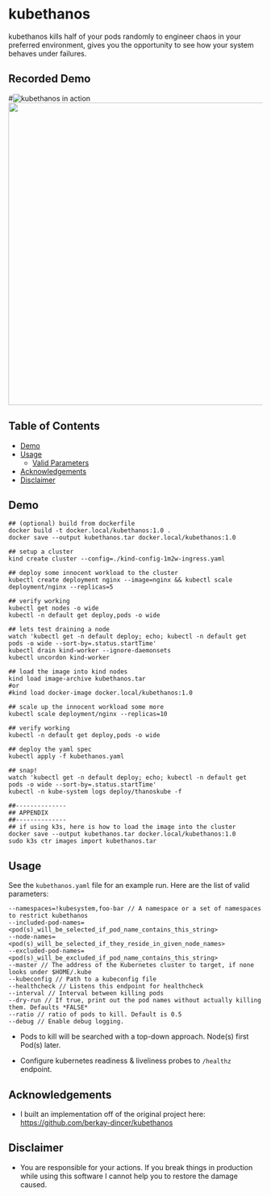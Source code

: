 # kubethanos
kubethanos kills half of your pods randomly to engineer chaos in your preferred environment, gives you the opportunity to see how your system behaves under failures. 

## Recorded Demo
#![kubethanos in action](./kind-kubethanos-demo.gif)
<img src="https://raw.githubusercontent.com/MxNxPx/kind-kubethanos/master/kind-kubethanos-demo.gif" width="900" height="600">

## Table of Contents
- [Demo](#demo)
- [Usage](#usage)
  * [Valid Parameters](#applying)
- [Acknowledgements](#acknowledgements)  
- [Disclaimer](#disclaimer)  

## Demo
```
## (optional) build from dockerfile
docker build -t docker.local/kubethanos:1.0 .
docker save --output kubethanos.tar docker.local/kubethanos:1.0

## setup a cluster
kind create cluster --config=./kind-config-1m2w-ingress.yaml

## deploy some innocent workload to the cluster
kubectl create deployment nginx --image=nginx && kubectl scale deployment/nginx --replicas=5

## verify working
kubectl get nodes -o wide
kubectl -n default get deploy,pods -o wide

## lets test draining a node
watch 'kubectl get -n default deploy; echo; kubectl -n default get pods -o wide --sort-by=.status.startTime'
kubectl drain kind-worker --ignore-daemonsets
kubectl uncordon kind-worker

## load the image into kind nodes
kind load image-archive kubethanos.tar
#or
#kind load docker-image docker.local/kubethanos:1.0

## scale up the innocent workload some more
kubectl scale deployment/nginx --replicas=10

## verify working
kubectl -n default get deploy,pods -o wide

## deploy the yaml spec
kubectl apply -f kubethanos.yaml

## snap!
watch 'kubectl get -n default deploy; echo; kubectl -n default get pods -o wide --sort-by=.status.startTime'
kubectl -n kube-system logs deploy/thanoskube -f

##--------------
## APPENDIX
##--------------
## if using k3s, here is how to load the image into the cluster
docker save --output kubethanos.tar docker.local/kubethanos:1.0
sudo k3s ctr images import kubethanos.tar 

```

## Usage

See the `kubethanos.yaml` file for an example run. Here are the list of valid parameters:

```
--namespaces=!kubesystem,foo-bar // A namespace or a set of namespaces to restrict kubethanos
--included-pod-names=<pod(s)_will_be_selected_if_pod_name_contains_this_string>
--node-names=<pod(s)_will_be_selected_if_they_reside_in_given_node_names>
--excluded-pod-names=<pod(s)_will_be_excluded_if_pod_name_contains_this_string>
--master // The address of the Kubernetes cluster to target, if none looks under $HOME/.kube
--kubeconfig // Path to a kubeconfig file
--healthcheck // Listens this endpoint for healthcheck
--interval // Interval between killing pods
--dry-run // If true, print out the pod names without actually killing them. Defaults *FALSE*
--ratio // ratio of pods to kill. Default is 0.5 
--debug // Enable debug logging.
```

* Pods to kill will be searched with a top-down approach. Node(s) first Pod(s) later.

* Configure kubernetes readiness & liveliness probes to `/healthz` endpoint.


## Acknowledgements

* I built an implementation off of the original project here: https://github.com/berkay-dincer/kubethanos


## Disclaimer

* You are responsible for your actions. If you break things in production while using this software I cannot help you to restore the damage caused.  


